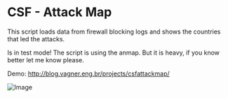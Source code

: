 CSF - Attack Map
============

This script loads data from firewall blocking logs and shows the countries that led the attacks.

Is in test mode! The script is using the anmap. But it is heavy, if you know better let me know please.

Demo: http://blog.vagner.eng.br/projects/csfattackmap/

![Image](http://blog.vagner.eng.br/projects/csfattackmap/mapa2.png)

